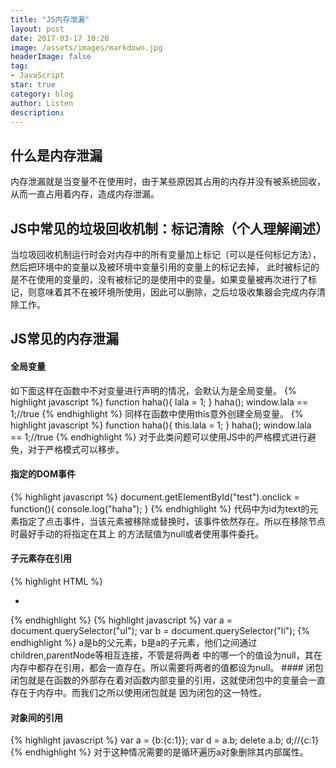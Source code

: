 ```yaml
---
title: "JS内存泄漏"
layout: post
date: 2017-03-17 10:20
image: /assets/images/markdown.jpg
headerImage: false
tag:
- JavaScript
star: true
category: blog
author: Listen
description: 
---
```

## 什么是内存泄漏
内存泄漏就是当变量不在使用时，由于某些原因其占用的内存并没有被系统回收，从而一直占用着内存，造成内存泄漏。

## JS中常见的垃圾回收机制：标记清除（个人理解阐述）
当垃圾回收机制运行时会对内存中的所有变量加上标记（可以是任何标记方法），然后把环境中的变量以及被环境中变量引用的变量上的标记去掉，
此时被标记的是不在使用的变量的，没有被标记的是使用中的变量。如果变量被再次进行了标记，则意味着其不在被环境所使用，因此可以删除，之后垃圾收集器会完成内存清除工作。

## JS常见的内存泄漏
#### 全局变量
如下面这样在函数中不对变量进行声明的情况，会默认为是全局变量。
{% highlight javascript %}
	function haha(){
		lala = 1;
	}
	haha();
	window.lala == 1;//true
{% endhighlight %}
同样在函数中使用this意外创建全局变量。
{% highlight javascript %}
	function haha(){
		this.lala = 1;
	}
	haha();
	window.lala == 1;//true
{% endhighlight %}
对于此类问题可以使用JS中的严格模式进行避免，对于严格模式可以移步。

#### 指定的DOM事件
{% highlight javascript %}
document.getElementById("test").onclick = function(){
		console.log("haha");
}
{% endhighlight %}
代码中为id为text的元素指定了点击事件，当该元素被移除或替换时，该事件依然存在。所以在移除节点时最好手动的将指定在其上
的方法赋值为null或者使用事件委托。

#### 子元素存在引用
{% highlight HTML %}
<div>
	<ul>
		<li></li>
	</ul>
</div>
{% endhighlight %}
{% highlight javascript %}
var a = document.querySelector("ul");
var b = document.querySelector("li");
{% endhighlight %}
a是b的父元素，b是a的子元素，他们之间通过children,parentNode等相互连接，不管是将两者
中的哪一个的值设为null，其在内存中都存在引用，都会一直存在。所以需要将两者的值都设为null。
#### 闭包
闭包就是在函数的外部存在着对函数内部变量的引用，这就使闭包中的变量会一直存在于内存中。而我们之所以使用闭包就是
因为闭包的这一特性。

#### 对象间的引用
{% highlight javascript %}
var a = {b:{c:1}};
var d = a.b;
delete a.b;
d;//{c:1}
{% endhighlight %}
对于这种情况需要的是循环遍历a对象删除其内部属性。
